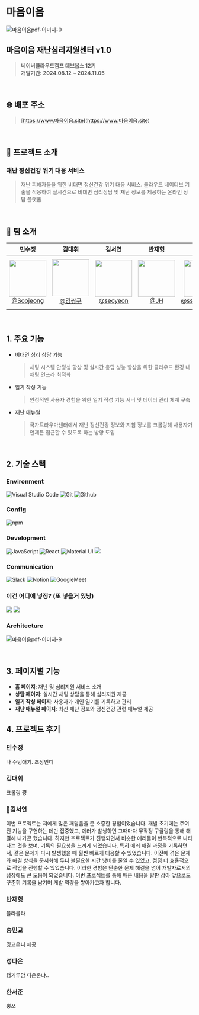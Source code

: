 # 마음이음

<!--
<div align="center">
<img src="https://github.com/user-attachments/assets/e5d13e16-83c6-4d91-82d1-2eda7f367b23"  width="200" height="200"/>

[![Hits](https://hits.seeyoufarm.com/api/count/incr/badge.svg?url=https%3A%2F%2Fgithub.com%2FBitCampFinal3%2FMUIU-Client%2F&count_bg=%23FFCA00&title_bg=%23555555&icon=&icon_color=%23E7E7E7&title=hits&edge_flat=false)](https://hits.seeyoufarm.com)
</div>
-->

![마음이음pdf-이미지-0](https://github.com/user-attachments/assets/64e7b1e1-59ff-46f9-ba4a-e9a015a1eee9)



## 마음이음 재난심리지원센터 v1.0
> **네이버클라우드캠프 데브옵스 12기 <br>
> 개발기간: 2024.08.12 ~ 2024.11.05**

<br>

## 🌐 배포 주소
> [https://www.마음이음.site](https://www.마음이음.site)

<br>

## 📖 프로젝트 소개
### 재난 정신건강 위기 대응 서비스
> 재난 피해자들을 위한 비대면 정신건강 위기 대응 서비스.
클라우드 네이티브 기술을 적용하여 실시간으로 비대면 심리상담 및 재난 정보를 제공하는 온라인 상담 플랫폼

<br>

## 👥 팀 소개

<div align="center">

| **민수정** | **김대휘** | **김서연** | **반재형** | **송민교** | **정다은** | **한서준** |
| :------: |  :------: | :------: | :------: |  :------: | :------: | :------: |
| [<img src="https://github.com/user-attachments/assets/d0672daf-dba8-4514-b365-693ec8b4bc38" height=100 width=100> <br/> @Soojeong](https://github.com/soojeongmin) | [<img src="https://github.com/user-attachments/assets/993db277-0915-4a51-b549-4530e100365f" height=100 width=100> <br/> @김짱구](https://github.com/kimdaehwi990731) | [<img src="https://github.com/user-attachments/assets/4b823ac1-9d6e-4174-a671-a78cd9833a38" height=100 width=100> <br/> @seoyeon](https://github.com/yeon0131) | [<img src="https://github.com/user-attachments/assets/ca1688b4-eff4-49ce-8c1f-a4880e0d4e77" height=100 width=100> <br/> @JH](https://github.com/Jaehyung-Dev) | [<img src="https://github.com/user-attachments/assets/49f93fb0-0081-4ce0-8930-d1e2add6cb33" height=100 width=100> <br/> @ssongmingyo](https://github.com/ssongmingyo) | [<img src="https://github.com/user-attachments/assets/03636abc-1d36-40e5-badf-49a1e85a4eff" height=100 width=100> <br/> @ChungDaeun](https://github.com/Chung-Daeun) | [<img src="https://github.com/user-attachments/assets/74aa04ad-0086-41b3-be86-312fef1e5054" height=100 width=100> <br/> @SeoJoon-Han](https://github.com/watashijxxnsuka) |

</div>

<br>

## 1. 주요 기능
   - 비대면 심리 상담 기능
     > 채팅 시스템 안정성 향상 및 실시간 응답 성능 향상을 위한 클라우드 환경 내 채팅 인프라 최적화
   - 일기 작성 기능
     > 안정적인 사용자 경험을 위한 일기 작성 기능 서버 및 데이터 관리 체계 구축
   - 재난 매뉴얼
     > 국가트라우마센터에서 재난 정신건강 정보와 지침 정보를 크롤링해 사용자가 언제든 접근할 수 있도록 하는 방향 도입

<br>

## 2. 기술 스택
   ### Environment
   ![Visual Studio Code](https://img.shields.io/badge/Visual%20Studio%20Code-007ACC?style=for-the-badge&logo=Visual%20Studio%20Code&logoColor=white)
   ![Git](https://img.shields.io/badge/Git-F05032?style=for-the-badge&logo=Git&logoColor=white)
   ![Github](https://img.shields.io/badge/GitHub-181717?style=for-the-badge&logo=GitHub&logoColor=white)             

   ### Config
   ![npm](https://img.shields.io/badge/npm-CB3837?style=for-the-badge&logo=npm&logoColor=white)        

   ### Development
   ![JavaScript](https://img.shields.io/badge/JavaScript-F7DF1E?style=for-the-badge&logo=Javascript&logoColor=white)
   ![React](https://img.shields.io/badge/React-20232A?style=for-the-badge&logo=react&logoColor=61DAFB)
   ![Material UI](https://img.shields.io/badge/Material%20UI-007FFF?style=for-the-badge&logo=MUI&logoColor=white)   <img src="https://img.shields.io/badge/Java-007396?style=for-the-badge&logo=OpenJDK&logoColor=white"/>

   ### Communication
   ![Slack](https://img.shields.io/badge/Slack-4A154B?style=for-the-badge&logo=Slack&logoColor=white)
   ![Notion](https://img.shields.io/badge/Notion-000000?style=for-the-badge&logo=Notion&logoColor=white)
   ![GoogleMeet](https://img.shields.io/badge/GoogleMeet-00897B?style=for-the-badge&logo=Google%20Meet&logoColor=white)

   ### 이건 어디에 넣징? (또 넣을거 있낭)
<img src="https://img.shields.io/badge/MySQL-4479A1?style=for-the-badge&logo=mysql&logoColor=white">
<img src="https://img.shields.io/badge/figma-F24E1E?style=for-the-badge&logo=figma&logoColor=white"/> 

  ### Architecture
![마음이음pdf-이미지-9](https://github.com/user-attachments/assets/124bf9d0-16ae-4f6a-abfc-6949ecb51bd8)


<br>

## 3. 페이지별 기능
   - **홈 페이지**: 재난 및 심리지원 서비스 소개
   - **상담 페이지**: 실시간 채팅 상담을 통해 심리지원 제공
   - **일기 작성 페이지**: 사용자가 개인 일기를 기록하고 관리
   - **재난 매뉴얼 페이지**: 최신 재난 정보와 정신건강 관련 매뉴얼 제공

## 4. 프로젝트 후기
### 민수정
나 수덩애기. 조장인디

### 김대휘
크롤링 쨩

### 🐹김서연
이번 프로젝트는 저에게 많은 깨달음을 준 소중한 경험이었습니다. 개발 초기에는 주어진 기능을 구현하는 데만 집중했고, 에러가 발생하면 그때마다 무작정 구글링을 통해 해결해 나가곤 했습니다. 하지만 프로젝트가 진행되면서 비슷한 에러들이 반복적으로 나타나는 것을 보며, 기록의 필요성을 느끼게 되었습니다.
특히 에러 해결 과정을 기록하면서, 같은 문제가 다시 발생했을 때 훨씬 빠르게 대응할 수 있었습니다. 이전에 겪은 문제와 해결 방식을 문서화해 두니 불필요한 시간 낭비를 줄일 수 있었고, 점점 더 효율적으로 작업을 진행할 수 있었습니다. 이러한 경험은 단순한 문제 해결을 넘어 개발자로서의 성장에도 큰 도움이 되었습니다.
이번 프로젝트를 통해 배운 내용을 발판 삼아 앞으로도 꾸준히 기록을 남기며 개발 역량을 쌓아가고자 합니다.

### 반재형
블라블라

### 송민교
밍교온니 체공

### 정다은
캥거루맘 다은온냐..

### 한서준
뿡쓰
  

<!--
## 주요 기능
### 비대면 심리 상담 기능
- 채팅 시스템 안정성 향상 및 실시간 응답 성능 향상을 위한 클라우드 환경 내 채팅 인프라 최적화

### 일기 작성 기능
- 안정적인 사용자 경험을 위한 일기 작성 기능 서버 및 데이터 관리 체계 구축

### 재난 매뉴얼
- 국가트라우마센터에서 재난 정신건강 정보와 지침 정보를 크롤링해 사용자가 언제든 접근할 수 있도록 하는 방향 도입

## 기술 스택
### Environment
![Visual Studio Code](https://img.shields.io/badge/Visual%20Studio%20Code-007ACC?style=for-the-badge&logo=Visual%20Studio%20Code&logoColor=white)
![Git](https://img.shields.io/badge/Git-F05032?style=for-the-badge&logo=Git&logoColor=white)
![Github](https://img.shields.io/badge/GitHub-181717?style=for-the-badge&logo=GitHub&logoColor=white)             

### Config
![npm](https://img.shields.io/badge/npm-CB3837?style=for-the-badge&logo=npm&logoColor=white)        

### Development
![JavaScript](https://img.shields.io/badge/JavaScript-F7DF1E?style=for-the-badge&logo=Javascript&logoColor=white)
![React](https://img.shields.io/badge/React-20232A?style=for-the-badge&logo=react&logoColor=61DAFB)
![Material UI](https://img.shields.io/badge/Material%20UI-007FFF?style=for-the-badge&logo=MUI&logoColor=white)

### Communication
![Slack](https://img.shields.io/badge/Slack-4A154B?style=for-the-badge&logo=Slack&logoColor=white)
![Notion](https://img.shields.io/badge/Notion-000000?style=for-the-badge&logo=Notion&logoColor=white)
![GoogleMeet](https://img.shields.io/badge/GoogleMeet-00897B?style=for-the-badge&logo=Google%20Meet&logoColor=white)
-->

